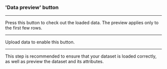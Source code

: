### <b> 'Data preview' button </b>

***

Press this button to check out the loaded data. The preview applies only to the first few rows.

***

Upload data to enable this button.

***

This step is recommended to ensure that your dataset is loaded correctly, as well as preview the dataset and its attributes.
